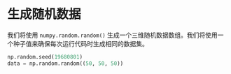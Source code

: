 # 生成随机数据

我们将使用 `numpy.random.random()` 生成一个三维随机数据数组。我们将使用一个种子值来确保每次运行代码时生成相同的数据集。

```python
np.random.seed(19680801)
data = np.random.random((50, 50, 50))
```

